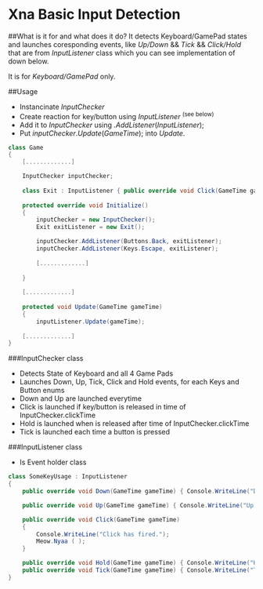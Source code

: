 Xna Basic Input Detection
=========================

##What is it for and what does it do?
It detects Keyboard/GamePad states and launches coresponding events, like *Up/Down* && *Tick* && *Click/Hold* that are from *InputListener* class which you can see implementation of down below.

It is for *Keyboard/GamePad* only.

##Usage
* Instancinate *InputChecker*
* Create reaction for key/button using *InputListener* <sup>(see below)</sup>
* Add it to *InputChecker* using *.AddListener*(*InputListener*);
* Put *inputChecker*.*Update*(*GameTime*); into *Update*.

```C#
class Game
{
    [.............]

    InputChecker inputChecker;
    
    class Exit : InputListener { public override void Click(GameTime gameTime) { Game.Quit(); } }
    
    protected override void Initialize()
    {
        inputChecker = new InputChecker();
        Exit exitListener = new Exit();

        inputChecker.AddListener(Buttons.Back, exitListener);
        inputChecker.AddListener(Keys.Escape, exitListener);
        
        [.............]
    
    }
    
    [.............]
    
    protected void Update(GameTime gameTime)
    {
        inputListener.Update(gameTime);
        
    [.............]
}
```

###InputChecker class
* Detects State of Keyboard and all 4 Game Pads
* Launches Down, Up, Tick, Click and Hold events, for each Keys and Button enums
* Down and Up are launched everytime
* Click is launched if key/button is released in time of InputChecker.clickTime
* Hold is launched when is released after time of InputChecker.clickTime
* Tick is launched each time a button is pressed

###InputListener class
* Is Event holder class
```C#
class SomeKeyUsage : InputListener
{
    public override void Down(GameTime gameTime) { Console.WriteLine("Down has fired."); }

    public override void Up(GameTime gameTime) { Console.WriteLine("Up has fired."); }

    public override void Click(GameTime gameTime)
    {
        Console.WriteLine("Click has fired.");
        Meow.Nyaa ( );
    }

    public override void Hold(GameTime gameTime) { Console.WriteLine("Hold has fired."); }
    public override void Tick(GameTime gameTime) { Console.WriteLine("Tick has fired."); }
}
```


